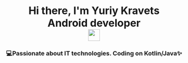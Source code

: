 <h1 align="center">Hi there, I'm Yuriy Kravets 
<center> Android developer </center>
<img src="https://github.com/blackcater/blackcater/raw/main/images/Hi.gif" height="32"/></h1>
<h3 align="center"> 💻Passionate about IT technologies. Coding on Kotlin/Java✨</h3>

<!--
**yuriycode/yuriycode** is a ✨ _special_ ✨ repository because its `README.md` (this file) appears on your GitHub profile.

Here are some ideas to get you started:

- 🔭 I’m currently working on ...
- 🌱 I’m currently learning ...
- 👯 I’m looking to collaborate on ...
- 🤔 I’m looking for help with ...
- 💬 Ask me about ...
- 📫 How to reach me: ...
- 😄 Pronouns: ...
- ⚡ Fun fact: ...
-->
